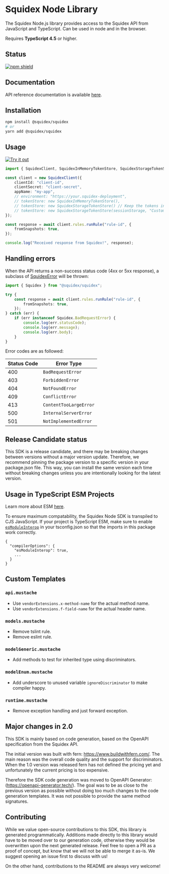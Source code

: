 # Squidex Node Library

The Squidex Node.js library provides access to the Squidex API from JavaScript and TypeScript. Can be used in node and in the browser.

Requires **TypeScript 4.5** or higher.

## Status

[![npm shield](https://img.shields.io/npm/v/@squidex/squidex)](https://www.npmjs.com/package/@squidex/squidex)

## Documentation

API reference documentation is available [here](https://cloud.squidex.io/api/docs).

## Installation

```bash
npm install @squidex/squidex
# or
yarn add @squidex/squidex
```

## Usage

[![Try it out](https://developer.stackblitz.com/img/open_in_stackblitz.svg)](https://stackblitz.com/edit/squidex-typescript-sdk-hg1o4f?file=app.ts&view=editor)

```typescript
import { SquidexClient, SquidexInMemoryTokenStore, SquidexStorageTokenStore } from "@squidex/squidex";

const client = new SquidexClient({
    clientId: "client-id",
    clientSecret: "client-secret",
    appName: "my-app",
    // environment: "https://your.squidex-deployment",
    // tokenStore: new SquidexInMemoryTokenStore(),
    // tokenStore: new SquidexStorageTokenStore() // Keep the tokens in the local store.
    // tokenStore: new SquidexStorageTokenStore(sessionStorage, "CustomKey")
});

const response = await client.rules.runRule("rule-id", {
    fromSnapshots: true,
});

console.log("Received response from Squidex!", response);
```

## Handling errors

When the API returns a non-success status code (4xx or 5xx response), a subclass of [SquidexError](https://github.com/Squidex/sdk-node/blob/main/src/errors/SquidexError.ts) will be thrown:

```ts
import { Squidex } from "@squidex/squidex";

try {
    const response = await client.rules.runRule("rule-id", {
        fromSnapshots: true,
    });
} catch (err) {
    if (err instanceof Squidex.BadRequestError) {
        console.log(err.statusCode);
        console.log(err.message);
        console.log(err.body);
    }
}
```

Error codes are as followed:

| Status Code | Error Type             |
| ----------- | ---------------------- |
| 400         | `BadRequestError`      |
| 403         | `ForbiddenError`       |
| 404         | `NotFoundError`        |
| 409         | `ConflictError`        |
| 413         | `ContentTooLargeError` |
| 500         | `InternalServerError`  |
| 501         | `NotImplementedError`  |

## Release Candidate status

This SDK is a release candidate, and there may be breaking changes between versions without a major version update. Therefore, we recommend pinning the package version to a specific version in your package.json file. This way, you can install the same version each time without breaking changes unless you are intentionally looking for the latest version.

## Usage in TypeScript ESM Projects

Learn more about ESM [here](https://www.typescriptlang.org/docs/handbook/esm-node.html).

To ensure maximum compatability, the Squidex Node SDK is transpiled to CJS JavaScript. If your project is TypeScript ESM, make sure to enable [`esModuleInterop`](https://www.typescriptlang.org/tsconfig#esModuleInterop) in your tsconfig.json so that the imports in this package work correctly.

```jsonc
{
  "compilerOptions": {
    "esModuleInterop": true,
    ...
  }
}
```

## Custom Templates

### `api.mustache`

* Use `vendorExtensions.x-method-name` for the actual method name.
* Use `vendorExtensions.f-field-name` for the actual header name.

### `models.mustache`

* Remove tslint rule.
* Remove eslint rule.

### `modelGeneric.mustache`

* Add methods to test for inherited type using discriminators.

### `modelEnum.mustache`

* Add underscore to unused variable `ignoreDiscriminator` to make compiler happy.

### `runtime.mustache`

* Remove exception handling and just forward exception.

## Major changes in 2.0

This SDK is mainly based on code generation, based on the OpenAPI specification from the Squidex API.

The initial version was built with fern: https://www.buildwithfern.com/. The main reason was the overall code quality and the support for discriminators. When the 1.0 version was released fern has not defined the pricing yet and unfortunately the current pricing is too expensive.

Therefore the SDK code generation was moved to OpenAPI Generator: (https://openapi-generator.tech/). The goal was to be as close to the previous version as possible without doing too much changes to the code generation templates. It was not possible to provide the same method signatures.

## Contributing

While we value open-source contributions to this SDK, this library is generated programmatically. Additions made directly to this library would have to be moved over to our generation code, otherwise they would be overwritten upon the next generated release. Feel free to open a PR as a proof of concept, but know that we will not be able to merge it as-is. We suggest opening an issue first to discuss with us!

On the other hand, contributions to the README are always very welcome!
